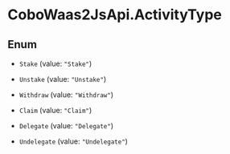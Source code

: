 # CoboWaas2JsApi.ActivityType

## Enum


* `Stake` (value: `"Stake"`)

* `Unstake` (value: `"Unstake"`)

* `Withdraw` (value: `"Withdraw"`)

* `Claim` (value: `"Claim"`)

* `Delegate` (value: `"Delegate"`)

* `Undelegate` (value: `"Undelegate"`)



